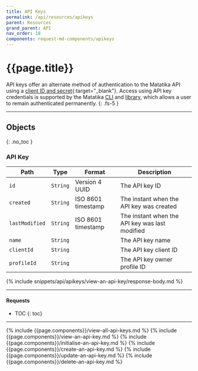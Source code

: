```yaml
---
title: API Keys
permalink: /api/resources/apikeys
parent: Resources
grand_parent: API
nav_order: 18
components: request-md-components/apikeys
---
```


# {{page.title}}

API keys offer an alternate method of authentication to the Matatika API using a [client ID and secret](https://www.oauth.com/oauth2-servers/client-registration/client-id-secret/){:target="_blank"}. Access using API key credentials is supported by the Matatika [CLI]({{site.baseurl}}/cli) and [library]({{site.baseurl}}/library), which allows a user to remain authenticated permanently.
{: .fs-5 }

---

## Objects
{: .no_toc }

### API Key

Path | Type | Format | Description
---- | ---- | ------ | -----------
`id` | `String` | Version 4 UUID | The API key ID
`created` | `String` | ISO 8601 timestamp | The instant when the API key was created
`lastModified` | `String` | ISO 8601 timestamp | The instant when the API key was last modified
`name` | `String` | | The API key name
`clientId` | `String` | | The API key client ID
`profileId` | `String` | | The API key owner profile ID

{% include snippets/api/apikeys/view-an-api-key/response-body.md %}

---

#### Requests

- TOC
{: toc}

---

{% include {{page.components}}/view-all-api-keys.md %}
{% include {{page.components}}/view-an-api-key.md %}
{% include {{page.components}}/initialise-an-api-key.md %}
{% include {{page.components}}/create-an-api-key.md %}
{% include {{page.components}}/update-an-api-key.md %}
{% include {{page.components}}/delete-an-api-key.md %}
